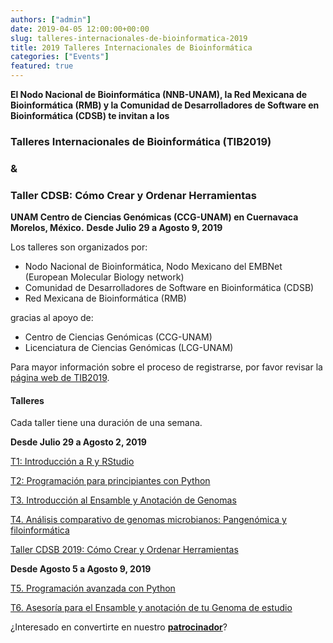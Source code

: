 ```yaml
---
authors: ["admin"]
date: 2019-04-05 12:00:00+00:00
slug: talleres-internacionales-de-bioinformatica-2019
title: 2019 Talleres Internacionales de Bioinformática
categories: ["Events"]
featured: true
---
```


**El Nodo Nacional de Bioinformática (NNB-UNAM), la Red Mexicana de Bioinformática (RMB) y la Comunidad de Desarrolladores de Software en Bioinformática (CDSB) te invitan a los**

### Talleres Internacionales de Bioinformática (TIB2019)
### &
### Taller CDSB: Cómo Crear y Ordenar Herramientas 

**UNAM Centro de Ciencias Genómicas (CCG-UNAM) en Cuernavaca Morelos, México.**
**Desde Julio 29 a Agosto 9, 2019**


Los talleres son organizados por:
 	
* Nodo Nacional de Bioinformática, Nodo Mexicano del EMBNet (European Molecular Biology network) 	
* Comunidad de Desarrolladores de Software en Bioinformática (CDSB)
* Red Mexicana de Bioinformática (RMB)
  
 
gracias al apoyo de:

* Centro de Ciencias Genómicas (CCG-UNAM)
* Licenciatura de Ciencias Genómicas (LCG-UNAM)


Para mayor información sobre el proceso de registrarse, por favor revisar la [página web de TIB2019](http://congresos.nnb.unam.mx/TIB2019/).


#### Talleres

Cada taller tiene una duración de una semana.


**Desde Julio 29 a Agosto 2, 2019**

[T1: Introducción a R y RStudio](http://congresos.nnb.unam.mx/TIB2019/t1-introduccion-a-r-y-r-studio)

[T2: Programación para principiantes con Python](http://congresos.nnb.unam.mx/TIB2019/t2-programacion-para-principiantes-con-python)

[T3. Introducción al Ensamble y Anotación de Genomas](http://congresos.nnb.unam.mx/TIB2019/t3-introduccion-al-ensamble-y-anotacion-de-genomas/)

[T4. Análisis comparativo de genomas microbianos: Pangenómica y filoinformática](http://congresos.nnb.unam.mx/TIB2019/t4-analisis-comparativo-de-genomas-microbianos-pangenomica-y-filoinformatica/)

[Taller CDSB 2019: Cómo Crear y Ordenar Herramientas](https://comunidadbioinfo.github.io/post/building-tidy-tools-CDSB-runconf-2019/)

**Desde Agosto 5 a Agosto 9, 2019**

[T5. Programación avanzada con Python](http://congresos.nnb.unam.mx/TIB2019/t5-programacion-avanzada-con-python)

[T6. Asesoría para el Ensamble y anotación de tu Genoma de estudio](http://congresos.nnb.unam.mx/TIB2019/t6-asesoria-para-el-ensamble-y-anotacion-de-tu-genoma-de-estudio/)



¿Interesado en convertirte en nuestro [**patrocinador**](../../niveles-de-patrocinio/)?